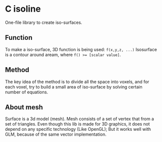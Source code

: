 # C isoline
One-file library to create iso-surfaces.

## Function
To make a iso-surface, 3D function is being used:
`f(x,y,z, ...)`
Isosurface is a contour around aream, where `f() >= [scalar value]`.

## Method
The key idea of the method is to divide all the space into voxels, and for each voxel, try to build a small area of iso-surface by solving certain number of equations.

## About mesh 
Surface is a 3d model (mesh). Mesh consists of a set of vertex that from a set of triangles.
Even though this lib is made for 3D graphics, it does not depend on any specific technology (Like OpenGL); But it works well with GLM, because of the same vector implementation. 
